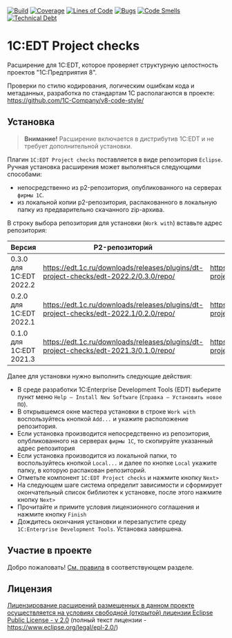 [![Build](https://github.com/1C-Company/dt-project-checks/workflows/CI/badge.svg)](https://github.com/1C-Company/dt-project-checks/actions)
[![Coverage](https://sonarcloud.io/api/project_badges/measure?project=1C-Company_dt-project-checks&metric=coverage)](https://sonarcloud.io/dashboard?id=1C-Company_dt-project-checks)
[![Lines of Code](https://sonarcloud.io/api/project_badges/measure?project=1C-Company_dt-project-checks&metric=ncloc)](https://sonarcloud.io/dashboard?id=1C-Company_dt-project-checks)
[![Bugs](https://sonarcloud.io/api/project_badges/measure?project=1C-Company_dt-project-checks&metric=bugs)](https://sonarcloud.io/dashboard?id=1C-Company_dt-project-checks)
[![Code Smells](https://sonarcloud.io/api/project_badges/measure?project=1C-Company_dt-project-checks&metric=code_smells)](https://sonarcloud.io/dashboard?id=1C-Company_dt-project-checks)
[![Technical Debt](https://sonarcloud.io/api/project_badges/measure?project=1C-Company_dt-project-checks&metric=sqale_index)](https://sonarcloud.io/dashboard?id=1C-Company_dt-project-checks)

# 1С:EDT Project checks

Расширение для 1C:EDT, которое проверяет структурную целостность проектов "1С:Предприятия 8".

Проверки по стилю кодирования, логическим ошибкам кода и метаданных, разработка по стандартам 1С располагаются в проекте: https://github.com/1C-Company/v8-code-style/

## Установка

> **Внимание!** Расширение включается в дистрибутив 1C:EDT и не требует дополнительной установки.


Плагин `1С:EDT Project checks` поставляется в виде репозитория `Eclipse`. Ручная установка расширения может выполняться следующими способами:

- непосредственно из p2-репозитория, опубликованного на серверах `фирмы 1С`.
- из локальной копии p2-репозитория, распакованного в локальную папку из предварительно скачанного zip-архива.

В строку выбора репозитория  для установки (`Work with`) вставьте адрес репозитория:

| Версия | P2-репозиторий | ZIP-архив репозитория |
|--------|----------------|-----------------------|
| 0.3.0 для 1C:EDT 2022.2 | https://edt.1c.ru/downloads/releases/plugins/dt-project-checks/edt-2022.2/0.3.0/repo/ | https://edt.1c.ru/downloads/releases/plugins/dt-project-checks/edt-2022.2/0.3.0/repo.zip |
| 0.2.0 для 1C:EDT 2022.1 | https://edt.1c.ru/downloads/releases/plugins/dt-project-checks/edt-2022.1/0.2.0/repo/ | https://edt.1c.ru/downloads/releases/plugins/dt-project-checks/edt-2022.1/0.2.0/repo.zip |
| 0.1.0 для 1C:EDT 2021.3 | https://edt.1c.ru/downloads/releases/plugins/dt-project-checks/edt-2021.3/0.1.0/repo/ | https://edt.1c.ru/downloads/releases/plugins/dt-project-checks/edt-2021.3/0.1.0/repo.zip |


Далее для установки нужно выполнить следующие действия:

- В среде разработки 1C:Enterprise Development Tools (EDT) выберите пункт меню `Help – Install New Software` (`Справка – Установить новое ПО`).
- В открывшемся окне мастера установки в строке `Work with` воспользуйтесь кнопкой `Add...` и укажите расположение репозитория.
- Если установка производится непосредственно из репозитория, опубликованного на серверах `фирмы 1С`, то скопируйте указанный адрес репозитория
- Если установка производится из локальной папки, то воспользуйтесь кнопкой `Local...` и далее по кнопке `Local` укажите папку, в которую распакован репозиторий.
- Отметьте компонент `1C:EDT Project checks` и нажмите кнопку `Next>`
- На следующем шаге система определит зависимости и сформирует окончательный список библиотек к установке, после этого нажмите кнопку `Next>`
- Прочитайте и примите условия лицензионного соглашения и нажмите кнопку `Finish`
- Дождитесь окончания установки и перезапустите среду `1C:Enterprise Development Tools`. Установка завершена.


## Участие в проекте

Добро пожаловать! [См. правила](CONTRIBUTING.md) в соответствующем разделе.

## Лицензия

[Лицензирование расширений размещенных в данном проекте осуществляется на условиях свободной (открытой) лицензии Eclipse Public License - v 2.0](LICENSE.md) (полный текст лицензии - https://www.eclipse.org/legal/epl-2.0/)
